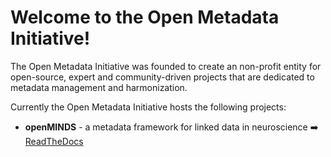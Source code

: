 # Welcome to the Open Metadata Initiative!

The Open Metadata Initiative was founded to create an non-profit entity for open-source, expert and community-driven projects that are dedicated to metadata management and harmonization. 

Currently the Open Metadata Initiative hosts the following projects:
- **openMINDS** - a metadata framework for linked data in neuroscience :arrow_right: [ReadTheDocs](https://openminds-documentation.readthedocs.io)


<!--

**Here are some ideas to get you started:**

🙋‍♀️ A short introduction - what is your organization all about?
🌈 Contribution guidelines - how can the community get involved?
👩‍💻 Useful resources - where can the community find your docs? Is there anything else the community should know?
🍿 Fun facts - what does your team eat for breakfast?
🧙 Remember, you can do mighty things with the power of [Markdown](https://docs.github.com/github/writing-on-github/getting-started-with-writing-and-formatting-on-github/basic-writing-and-formatting-syntax)
-->
